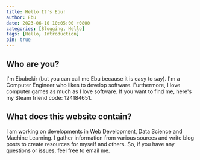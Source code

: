 ```yaml
---
title: Hello It's Ebu!
author: Ebu
date: 2023-06-10 10:05:00 +0800
categories: [Blogging, Hello]
tags: [Hello, Introduction]
pin: true
---
```


## Who are you?

I'm Ebubekir (but you can call me Ebu because it is easy to say). I'm a Computer Engineer who likes to develop software. Furthermore, I love computer games as much as I love software. If you want to find me, here's my Steam friend code: 124184651.

## What does this website contain?

I am working on developments in Web Development, Data Science and Machine Learning. I gather information from various sources and write blog posts to create resources for myself and others. So, if you have any questions or issues, feel free to email me.
